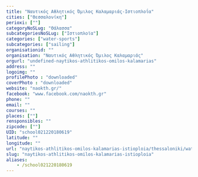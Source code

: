 ```yaml
---
title: "Ναυτικός Αθλητικός Όμιλος Καλαμαριάς-Ιστιοπλοΐα"
cities: ["Θεσσαλονίκη"]
perioxi: [""]
categoryNoSLug: "Θάλασσα"
subcategoriesNoSLug: ["Ιστιοπλοϊα"]
categories: ["water-sports"]
subcategories: ["sailing"]
organisationid: ""
organisation: "Ναυτικός Αθλητικός Όμιλος Καλαμαριάς"
orgurl: "undefined-naytikos-athlitikos-omilos-kalamarias"
address: ""
logoimg: ""
profilePhoto : "downloaded"
coverPhoto : "downloaded"
website: "naokth.gr/"
facebook: "www.facebook.com/naokth.gr"
phone: ""
email: ""
courses: ""
places: [""]
rensponsibles: ""
zipcode: [""]
UID: "school021220180619"
latitude: ""
longitude: ""
url: "naytikos-athlitikos-omilos-kalamarias-istioploia/thessaloniki/water-sports/sailing"
slug: "naytikos-athlitikos-omilos-kalamarias-istioploia"
aliases:
    - /school021220180619
---
```





